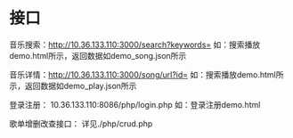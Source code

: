 # 接口

音乐搜索：http://10.36.133.110:3000/search?keywords=
如：搜索播放demo.html所示，返回数据如demo_song.json所示

音乐详情：http://10.36.133.110:3000/song/url?id=
如：搜索播放demo.html所示，返回数据如demo_play.json所示

登录注册：
10.36.133.110:8086/php/login.php
如：登录注册demo.html

歌单增删改查接口：
详见./php/crud.php